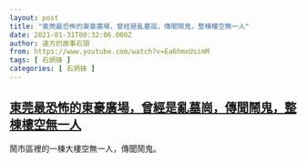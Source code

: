 ```yaml
---
layout: post
title: "東莞最恐怖的東豪廣場，曾經是亂墓崗，傳聞鬧鬼，整棟樓空無一人"
date: 2021-01-31T00:32:06.000Z
author: 遠方的故事石頭
from: https://www.youtube.com/watch?v=Ea6hmxUsimM
tags: [ 石炳锋 ]
categories: [ 石炳锋 ]
---
```

<!--1612053126000-->
[東莞最恐怖的東豪廣場，曾經是亂墓崗，傳聞鬧鬼，整棟樓空無一人](https://www.youtube.com/watch?v=Ea6hmxUsimM)
------

<div>
鬧市區裡的一棟大樓空無一人，傳聞鬧鬼。
</div>

